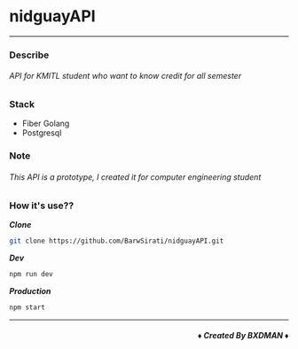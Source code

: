 # nidguayAPI
<div style="border-top:1px solid #000;"></div>

### Describe
###### API for KMITL student who want to know credit for all semester

### Stack
- Fiber Golang
- Postgresql


### Note
###### This API is a prototype, I created it for computer engineering student

### How it's use??

***Clone***
```bash
git clone https://github.com/BarwSirati/nidguayAPI.git
```

***Dev***
```bash
npm run dev
```

***Production***
```bash
npm start
```

---
##### ***<div align="right">&diams; Created By BXDMAN &diams;</div>***

